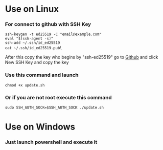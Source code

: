 # Use on Linux

### For connect to github with SSH Key
```ssh-keygen -t ed25519 -C "email@example.com"```\
```eval "$(ssh-agent -s)"```\
```ssh-add ~/.ssh/id_ed25519```\
```cat ~/.ssh/id_ed25519.pub```\

After this copy the key who begins by "ssh-ed25519" go to [Github](https://github.com/settings/keys/) and click New SSH Key and copy the key

### Use this command and launch
```chmod +x update.sh```

### Or if you are not root execute this command
```sudo SSH_AUTH_SOCK=$SSH_AUTH_SOCK ./update.sh```



# Use on Windows

### Just launch powershell and execute it
